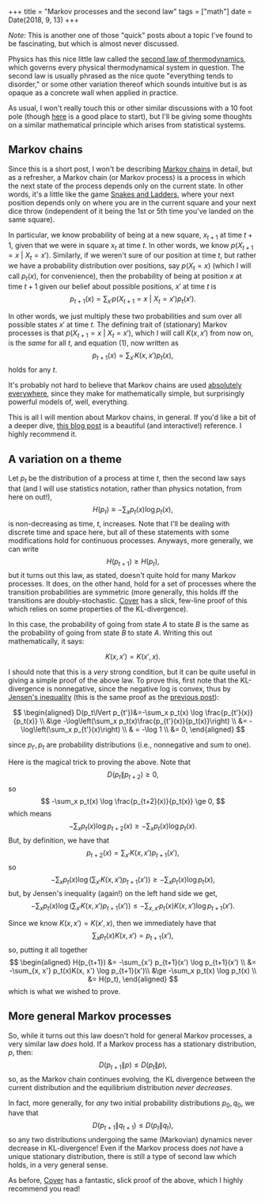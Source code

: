 +++
title = "Markov processes and the second law"
tags = ["math"]
date = Date(2018, 9, 13)
+++

*Note:* This is another one of those "quick" posts about a topic I've found to be fascinating, but which is almost never discussed.

Physics has this nice little law called the [second law of thermodynamics](https://en.wikipedia.org/wiki/Second_law_of_thermodynamics), which governs every physical thermodynamical system in question. The second law is usually phrased as the nice quote "everything tends to disorder," or some other variation thereof which sounds intuitive but is as opaque as a concrete wall when applied in practice.

As usual, I won't really touch this or other similar discussions with a 10 foot pole (though [here](https://plato.stanford.edu/entries/time-thermo/) is a good place to start), but I'll be giving some thoughts on a similar mathematical principle which arises from statistical systems.

## Markov chains

Since this is a short post, I won't be describing [Markov chains](https://en.wikipedia.org/wiki/Markov_chain) in detail, but as a refresher, a Markov chain (or Markov process) is a process in which the next state of the process depends only on the current state. In other words, it's a little like the game [Snakes and Ladders](https://en.wikipedia.org/wiki/Snakes_and_Ladders), where your next position depends only on where you are in the current square and your next dice throw (independent of it being the 1st or 5th time you've landed on the same square).

In particular, we know probability of being at a new square, $x_{t+1}$ at time $t+1$, given that we were in square $x_t$ at time $t$. In other words, we know $p(X_{t+1}=x~|~X_{t}=x')$. Similarly, if we weren't sure of our position at time $t$, but rather we have a probability distribution over positions, say $p(X_t = x)$ (which I will call $p_t(x)$, for convenience), then the probability of being at position $x$ at time $t+1$ given our belief about possible positions, $x'$ at time $t$ is
$$
p_{t+1}(x) = \sum_{x'} p(X_{t+1}=x~|~X_{t}=x')p_t(x').\tag{1}
$$

In other words, we just multiply these two probabilities and sum over all possible states $x'$ at time $t$. The defining trait of (stationary) Markov processes is that $p(X_{t+1}=x~|~X_{t}=x')$, which I will call $K(x, x')$ from now on, is the *same* for all $t$, and equation (1), now written as
$$
p_{t+1}(x) = \sum_{x'} K(x, x')p_t(x),
$$
holds for any $t$.

It's probably not hard to believe that Markov chains are used [absolutely](https://www.cs.cmu.edu/~katef/DeepRLControlCourse/lectures/lecture2_mdps.pdf) [everywhere](https://twitter.com/captain_markov?lang=en), since they make for mathematically simple, but surprisingly powerful models of,  well, everything.

This is all I will mention about Markov chains, in general. If you'd like a bit of a deeper dive, [this blog post](http://setosa.io/ev/markov-chains/) is a beautiful (and interactive!) reference. I highly recommend it.

## A variation on a theme

Let $p_t$ be the distribution of a process at time $t$, then the second law says that (and I will use statistics notation, rather than physics notation, from here on out!),
$$
H(p_t) \equiv -\sum_x p_t(x) \log p_t(x),
$$
is non-decreasing as time, $t$, increases. Note that I'll be dealing with discrete time and space here, but all of these statements with some modifications hold for continuous processes. Anyways, more generally, we can write
$$
H(p_{t+1}) \ge H(p_t),
$$
but it turns out this law, as stated, doesn't quite hold for many Markov processes. It does, on the other hand, hold for a set of processes where the transition probabilities are symmetric (more generally, this holds iff the transitions are doubly-stochastic. [Cover](https://pdfs.semanticscholar.org/332c/1c7bab1a9a7a43d34d5a1784cf2454e0a7f1.pdf) has a slick, few-line proof of this which relies on some properties of the KL-divergence).

In this case, the probability of going from state $A$ to state $B$ is the same as the probability of going from state $B$ to state $A$. Writing this out mathematically, it says:

$$
K(x, x') = K(x', x).
$$

I should note that this is a *very* strong condition, but it can be quite useful in giving a simple proof of the above law. To prove this, first note that the KL-divergence is nonnegative, since the negative log is convex, thus by [Jensen's inequality](https://en.wikipedia.org/wiki/Jensen's_inequality) (this is the same proof as the [previous post](/ml-information-bounds.html)):

$$
\begin{aligned}
D(p_t\lVert p_{t'})&=-\sum_x p_t(x) \log \frac{p_{t'}(x)}{p_t(x)} \\
&\ge -\log\left(\sum_x p_t(x)\frac{p_{t'}(x)}{p_t(x)}\right) \\
&= -\log\left(\sum_x p_{t'}(x)\right) \\
& = -\log 1 \\
&= 0,
\end{aligned}
$$

since $p_{t'}, p_t$ are probability distributions (i.e., nonnegative and sum to one).

Here is the magical trick to proving the above. Note that
$$
D(p_t \lVert p_{t+2}) \ge 0,
$$
so
$$
-\sum_x p_t(x) \log \frac{p_{t+2}(x)}{p_t(x)} \ge 0,
$$
which means
$$
-\sum_x p_t(x) \log p_{t+2}(x) \ge -\sum_x p_t(x) \log p_t(x).
$$
But, by definition, we have that
$$
p_{t+2}(x) = \sum_{x'}K(x, x')p_{t+1}(x'),
$$
so
$$
-\sum_x p_t(x) \log \left(\sum_{x'} K(x, x')p_{t+1}(x')\right) \ge -\sum_x p_t(x) \log p_t(x),
$$
but, by Jensen's inequality (again!) on the left hand side we get,
$$
-\sum_x p_t(x) \log \left(\sum_{x'} K(x, x')p_{t+1}(x')\right) \le -\sum_{x, x'} p_t(x)K(x, x') \log p_{t+1}(x').
$$

Since we know $K(x, x') = K(x', x)$, then we immediately have that
$$
\sum_x p_t(x)K(x, x') = p_{t+1}(x'),
$$
so, putting it all together
$$
\begin{aligned}
H(p_{t+1}) &= -\sum_{x'} p_{t+1}(x') \log p_{t+1}(x') \\
&= -\sum_{x, x'} p_t(x)K(x, x') \log p_{t+1}(x')\\
&\ge -\sum_x p_t(x) \log p_t(x) \\
&= H(p_t),
\end{aligned}
$$
which is what we wished to prove.

## More general Markov processes

So, while it turns out this law doesn't hold for general Markov processes, a very similar law *does* hold. If a Markov process has a stationary distribution, $p$, then:
$$
D(p_{t+1}\lVert p) \le D(p_t \lVert p),
$$
so, as the Markov chain continues evolving, the KL divergence between the current distribution and the equilibrium distribution *never decreases*.

In fact, more generally, for *any* two initial probability distributions $p_0, q_0$, we have that
$$
D(p_{t+1} \lVert q_{t+1}) \le D(p_{t} \lVert q_{t}),
$$
so any two distributions undergoing the same (Markovian) dynamics never decrease in KL-divergence! Even if the Markov process does *not* have a unique stationary distribution, there is still a type of second law which holds, in a very general sense.

As before, [Cover](https://pdfs.semanticscholar.org/332c/1c7bab1a9a7a43d34d5a1784cf2454e0a7f1.pdf) has a fantastic, slick proof of the above, which I highly recommend you read!